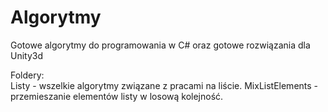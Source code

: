 # Algorytmy
Gotowe algorytmy do programowania w C# oraz gotowe rozwiązania dla Unity3d

Foldery: <br>
Listy - wszelkie algorytmy związane z pracami na liście. 
        MixListElements - przemieszanie elementów listy w losową kolejność.
<br/>
